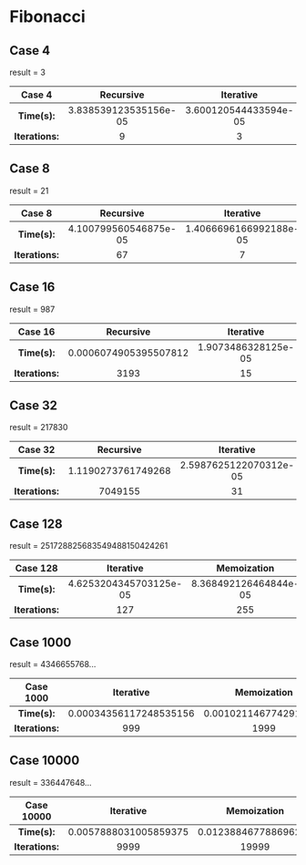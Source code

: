 # Fibonacci

## Case 4
result = 3

|    **Case 4**   |     **Recursive**     |     **Iterative**     |   **Memoization**   |
|:---------------:|:---------------------:|:---------------------:|:-------------------:|
|   **Time(s):**  | 3.838539123535156e-05 | 3.600120544433594e-05 | 1.9073486328125e-05 |
| **Iterations:** |           9           |           3           |          7          |

## Case 8
result = 21

|    **Case 8**   |     **Recursive**     |      **Iterative**     |     **Memoization**    |
|:---------------:|:---------------------:|:----------------------:|:----------------------:|
|   **Time(s):**  | 4.100799560546875e-05 | 1.4066696166992188e-05 | 1.7881393432617188e-05 |
| **Iterations:** |           67          |            7           |           15           |

## Case 16
result = 987

|    **Case 16**  |     **Recursive**     |    **Iterative**    |     **Memoization**    |
|:---------------:|:---------------------:|:-------------------:|:----------------------:|
|   **Time(s):**  | 0.0006074905395507812 | 1.9073486328125e-05 | 2.2172927856445312e-05 |
| **Iterations:** |          3193         |          15         |           31           |

## Case 32
result = 217830

|    **Case 32**  |    **Recursive**   |      **Iterative**     |   **Memoization**   |
|:---------------:|:------------------:|:----------------------:|:-------------------:|
|   **Time(s):**  | 1.1190273761749268 | 2.5987625122070312e-05 | 4.1961669921875e-05 |
| **Iterations:** |       7049155      |           31           |          63         |

## Case 128
result = 251728825683549488150424261

|   **Case 128**  |      **Iterative**     |    **Memoization**    |
|:---------------:|:----------------------:|:---------------------:|
|   **Time(s):**  | 4.6253204345703125e-05 | 8.368492126464844e-05 |
| **Iterations:** |           127          |          255          |

## Case 1000
result = 4346655768...

|  **Case 1000**  |      **Iterative**     |    **Memoization**    |
|:---------------:|:----------------------:|:---------------------:|
|   **Time(s):**  | 0.00034356117248535156 | 0.0010211467742919922 |
| **Iterations:** |           999          |          1999         |

## Case 10000
result = 336447648...

|  **Case 10000** |     **Iterative**     |    **Memoization**   |
|:---------------:|:---------------------:|:--------------------:|
|   **Time(s):**  | 0.0057888031005859375 | 0.012388467788696289 |
| **Iterations:** |          9999         |         19999        |